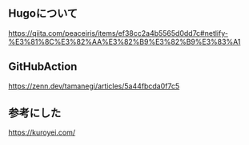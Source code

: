 ## Hugoについて
https://qiita.com/peaceiris/items/ef38cc2a4b5565d0dd7c#netlify-%E3%81%8C%E3%82%AA%E3%82%B9%E3%82%B9%E3%83%A1
## GitHubAction
https://zenn.dev/tamanegi/articles/5a44fbcda0f7c5
## 参考にした
https://kuroyei.com/
